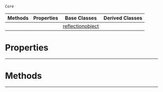  `Core`

|Methods|Properties|Base Classes|Derived Classes|
|---|---|---|---|
| | |[reflectionobject](https://plasmaengine.github.io/PlasmaDocs/Plasma1/C++/code_reference/lightning_base_types/reflectionobject.markdown)| |


 #  Properties


---  
 #  Methods


---  
 

 